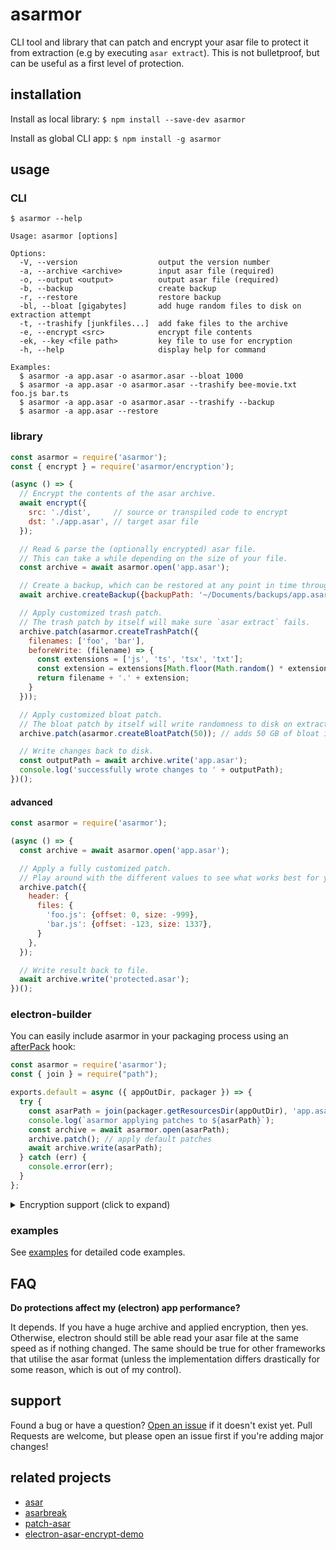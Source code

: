 # asarmor
CLI tool and library that can patch and encrypt your asar file to protect it from extraction (e.g by executing `asar extract`).
This is not bulletproof, but can be useful as a first level of protection.

## installation
Install as local library: `$ npm install --save-dev asarmor`

Install as global CLI app: `$ npm install -g asarmor`

## usage

### CLI
```
$ asarmor --help

Usage: asarmor [options]

Options:
  -V, --version                  output the version number
  -a, --archive <archive>        input asar file (required)
  -o, --output <output>          output asar file (required)
  -b, --backup                   create backup
  -r, --restore                  restore backup
  -bl, --bloat [gigabytes]       add huge random files to disk on extraction attempt
  -t, --trashify [junkfiles...]  add fake files to the archive
  -e, --encrypt <src>            encrypt file contents
  -ek, --key <file path>         key file to use for encryption
  -h, --help                     display help for command

Examples:
  $ asarmor -a app.asar -o asarmor.asar --bloat 1000
  $ asarmor -a app.asar -o asarmor.asar --trashify bee-movie.txt foo.js bar.ts
  $ asarmor -a app.asar -o asarmor.asar --trashify --backup
  $ asarmor -a app.asar --restore
```

### library
```javascript
const asarmor = require('asarmor');
const { encrypt } = require('asarmor/encryption');

(async () => {
  // Encrypt the contents of the asar archive.
  await encrypt({
    src: './dist',     // source or transpiled code to encrypt
    dst: './app.asar', // target asar file
  });

  // Read & parse the (optionally encrypted) asar file.
  // This can take a while depending on the size of your file.
  const archive = await asarmor.open('app.asar');

  // Create a backup, which can be restored at any point in time through CLI or code.
  await archive.createBackup({backupPath: '~/Documents/backups/app.asar.backup'});

  // Apply customized trash patch.
  // The trash patch by itself will make sure `asar extract` fails.
  archive.patch(asarmor.createTrashPatch({
    filenames: ['foo', 'bar'],
    beforeWrite: (filename) => {
      const extensions = ['js', 'ts', 'tsx', 'txt'];
      const extension = extensions[Math.floor(Math.random() * extensions.length)];
      return filename + '.' + extension;
    }
  }));

  // Apply customized bloat patch.
  // The bloat patch by itself will write randomness to disk on extraction attempt.
  archive.patch(asarmor.createBloatPatch(50)); // adds 50 GB of bloat in total

  // Write changes back to disk.
  const outputPath = await archive.write('app.asar');
  console.log('successfully wrote changes to ' + outputPath);
})();
```

#### advanced
```javascript
const asarmor = require('asarmor');

(async () => {
  const archive = await asarmor.open('app.asar');

  // Apply a fully customized patch.
  // Play around with the different values to see what works best for you.
  archive.patch({
    header: {
      files: {
        'foo.js': {offset: 0, size: -999},
        'bar.js': {offset: -123, size: 1337},
      }
    },
  });

  // Write result back to file.
  await archive.write('protected.asar');
})();
```

### electron-builder
You can easily include asarmor in your packaging process using an [afterPack](https://www.electron.build/configuration/configuration.html#afterpack) hook:
```javascript
const asarmor = require('asarmor');
const { join } = require("path");

exports.default = async ({ appOutDir, packager }) => {
  try {
    const asarPath = join(packager.getResourcesDir(appOutDir), 'app.asar');
    console.log(`asarmor applying patches to ${asarPath}`);
    const archive = await asarmor.open(asarPath);
    archive.patch(); // apply default patches
    await archive.write(asarPath);
  } catch (err) {
    console.error(err);
  }
};
```

<details>
  <summary>Encryption support (click to expand)</summary>
  
Asarmor now finally supports file content encryption. No Electron recompilation required! Huge thanks to toyobayashi's wonderful [electron-asar-encrypt-demo](https://github.com/toyobayashi/electron-asar-encrypt-demo) for making this possible. I won't be going into too many details on how this works exactly. If you're interested in the details I higly recommend you to check out the `electron-asar-encrypt-demo` repository. 

There's a few more steps involved to make this work, though. See [example/electron](https://github.com/sleeyax/asarmor/tree/master/example/electron) if you'd like to skip ahead to the code.

Steps:

1. Update [afterPack.js](https://github.com/sleeyax/asarmor/blob/master/example/electron/afterPack.js):
```diff
exports.default = async ({ appOutDir, packager }) => {
  try {
+   const asarPath = join(packager.getResourcesDir(appOutDir), 'app.asar');
+   
+   // encrypt file contents first
+   const src = join(packager.info.projectDir, 'release', 'app');
+   const dst = asarPath;
+   console.log(`asarmor encrypting contents of ${src} to ${dst}`);
+   await encrypt({
+     // path to your source code (e.g. src, build or dist)
+     src,
+     // destination asar file to write to
+     dst,
+     // path to the encryption key file; asarmor should generate a new one every time it's installed as a dev-dependency.
+     keyFilePath: join(__dirname, '..', 'node_modules', 'asarmor', 'src', 'encryption', 'key.txt'),
+   });
+
+   // then patch the header
-   const asarPath = join(packager.getResourcesDir(appOutDir), 'app.asar');
    console.log(`asarmor applying patches to ${asarPath}`);
    const archive = await asarmor.open(asarPath);
    archive.patch(); // apply default patches
    await archive.write(asarPath);
  } catch (err) {
    console.error(err);
  }
};
```

2. Create [beforePack.js](https://github.com/sleeyax/asarmor/blob/master/example/electron/beforePack.js):
```js
const { join } = require('path');
const { copyFile } = require('fs/promises');

exports.default = async (context) => {
  try {
    console.log('copying native dependencies');

    const release = join(__dirname, '..', 'node_modules', 'asarmor', 'Release');

    // copy main.node from asarmor to our dist/build/release folder; this will become the entrypoint later on.
    await copyFile(
      join(release, 'main.node'),
      join(
        context.packager.info.projectDir,
        'release',
        'app',
        'dist',
        'main',
        'main.node'
      )
    );

    // copy renderer.node to our dist/build/release folder; the render process will be bootstrapped from the main process later on.
    await copyFile(
      join(release, 'renderer.node'),
      join(
        context.packager.info.projectDir,
        'release',
        'app',
        'dist',
        'renderer',
        'renderer.node'
      )
    );
  } catch (err) {
    console.error(err);
  }
};
```

Don't forget to update `package.json` as well:
```diff
"afterPack": "./afterPack.js",
+ "beforePack": "./beforePack.js",
```

3. Update your project's [package.json](https://github.com/sleeyax/asarmor/blob/master/example/electron/package.json) entrypoint:
```diff
+ "main": "./dist/main/main.node",
- "main": "./dist/main/main.js",
```

4. Load any hooks at the start of the [main process](https://github.com/sleeyax/asarmor/blob/master/example/electron/src/main/main.ts) file (optional):
```ts
// main.ts
import { hookNodeModulesAsar } from 'asarmor/src/encryption/hooks';

// load hooks at the start of the file
hookNodeModulesAsar(); // enables resolution of non-encrypted dependencies from node_modules.asar
```

5. Update your `BrowserWindow.webPreferences` configuration settings:
```ts
const mainWindow = new BrowserWindow({
    // ...
    webPreferences: {
      nodeIntegration: true,   // MUST BE ENABLED
      contextIsolation: false, // MUST BE DISABLED
    },
  });
```

6. Bootstrap the render process:
```ts
await mainWindow.webContents.executeJavaScript(`!function () {
  require('../renderer/renderer.node');
  require('../renderer/renderer.js');
}()`);
```

7. Export a default function in the main process, accepting the decryption key as a paramater. 
```ts
module.exports = function bootstrap(k: Uint8Array) {
  // sanity check
  if (!Array.isArray(k) || k.length === 0) {
    throw new Error('Failed to bootstrap application.');
  }

  // key should be valid at this point, but you can access it here to perform additional checks.
  console.log('decryption key: ' + k);

  // start the app
  if (!process.env.ELECTRON_RUN_AS_NODE) {
    app
      .whenReady()
      .then(() => {
        createWindow();
        app.on('activate', () => {
          if (mainWindow === null) createWindow();
        });
      })
      .catch(console.log);
  } else {
    console.error('failed to bootstrap main process');
  }
};
```
</details>

### examples
See [examples](example) for detailed code examples.

## FAQ
**Do protections affect my (electron) app performance?**

It depends. If you have a huge archive and applied encryption, then yes. Otherwise, electron should still be able read your asar file at the same speed as if nothing changed. 
The same should be true for other frameworks that utilise the asar format (unless the implementation differs drastically for some reason, which is out of my control).

## support
Found a bug or have a question? [Open an issue](https://github.com/sleeyax/asarmor/issues) if it doesn't exist yet. Pull Requests are welcome, but please open an issue first if you're adding major changes!

## related projects
* [asar](https://www.npmjs.com/package/asar)
* [asarbreak](https://www.npmjs.com/package/asarbreak)
* [patch-asar](https://www.npmjs.com/package/patch-asar)
* [electron-asar-encrypt-demo](https://github.com/toyobayashi/electron-asar-encrypt-demo)
